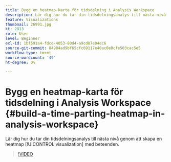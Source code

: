 ```yaml
---
title: Bygg en heatmap-karta för tidsdelning i Analysis Workspace
description: Lär dig hur du tar din tidsdelningsanalys till nästa nivå genom att skapa en heatmap-visualisering av beteenden.
feature: Visualizations
thumbnail: 26991.jpg
kt: 2813
role: User
level: Beginner
exl-id: 1bf591a4-fdce-4053-80d4-a9cd87e04ec6
source-git-commit: 84984ad9bf65cfc69117e40ac0e0cfe503cac5e5
workflow-type: tm+mt
source-wordcount: '49'
ht-degree: 0%

---
```


# Bygg en heatmap-karta för tidsdelning i Analysis Workspace {#build-a-time-parting-heatmap-in-analysis-workspace}

Lär dig hur du tar din tidsdelningsanalys till nästa nivå genom att skapa en heatmap [!UICONTROL visualization] med beteenden.

>[!VIDEO](https://video.tv.adobe.com/v/26991/?quality=12&learn=on)
